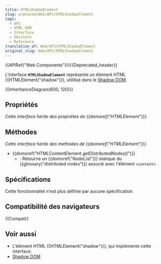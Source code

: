 ```yaml
---
title: HTMLShadowElement
slug: orphaned/Web/API/HTMLShadowElement
tags:
  - API
  - HTML DOM
  - Interface
  - Obsolete
  - Reference
translation_of: Web/API/HTMLShadowElement
original_slug: Web/API/HTMLShadowElement
---
```


{{APIRef("Web Components")}}{{Deprecated_header}}

L'interface **`HTMLShadowElement`** représente un élement HTML {{HTMLElement("shadow")}}, utililisé dans le [Shadow DOM](/fr/docs/Web/Web_Components/Shadow_DOM).

{{InheritanceDiagram(600, 120)}}

## Propriétés

_Cette interface hérite des propriétés de {{domxref("HTMLElement")}}._

## Méthodes

_Cette interface hérite des methodes de {{domxref("HTMLElement")}}._

- {{domxref("HTMLContentElement.getDistributedNodes()")}}
  - : Retourne un {{domxref("NodeList")}} statique du {{glossary("distributed nodes")}} associé avec l'élément `<content>`.

## Spécifications

Cette fonctionnalité n'est plus définie par aucune spécification.

## Compatibilité des navigateurs

{{Compat}}

## Voir aussi

- L'élément HTML {{HTMLElement("shadow")}}, qui implémente cette interface.
- [Shadow DOM](/fr/docs/Web/Web_Components/Shadow_DOM)

